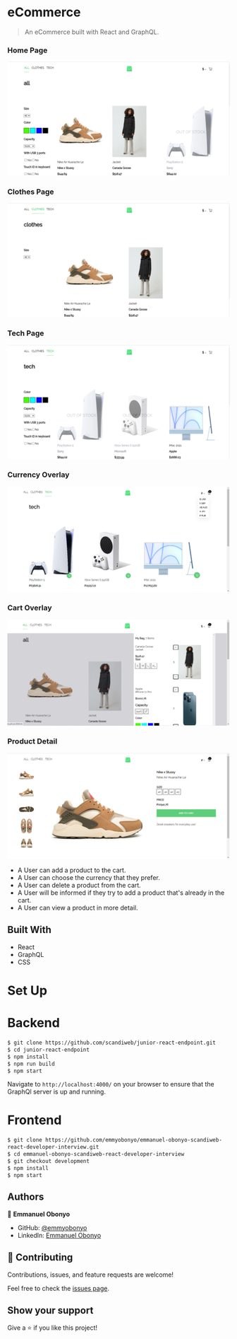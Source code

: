 # eCommerce

> An eCommerce built with React and GraphQL.

### Home Page

![Home Page](./public/images/homepage1.png)

### Clothes Page

![Clothes Page](./public/images/clothes1.png)

### Tech Page

![Tech Page](./public/images/tech1.png)

### Currency Overlay

![Currency Page](./public/images/currency.png)

### Cart Overlay

![Cart](./public/images/carts.png)

### Product Detail

![Product Details](./public/images/productDetail.png)

- A User can add a product to the cart.
- A User can choose the currency that they prefer.
- A User can delete a product from the cart.
- A User will be informed if they try to add a product that's already in the cart.
- A User can view a product in more detail.

## Built With

- React
- GraphQL
- CSS

# Set Up

# Backend

```
$ git clone https://github.com/scandiweb/junior-react-endpoint.git
$ cd junior-react-endpoint
$ npm install
$ npm run build
$ npm start
```

Navigate to `http://localhost:4000/` on your browser to ensure that the GraphQl server is up and running.

# Frontend

```
$ git clone https://github.com/emmyobonyo/emmanuel-obonyo-scandiweb-react-developer-interview.git
$ cd emmanuel-obonyo-scandiweb-react-developer-interview
$ git checkout development
$ npm install
$ npm start
```

## Authors

👤 **Emmanuel Obonyo**

- GitHub: [@emmyobonyo](https://github.com/emmyobonyo)
- LinkedIn: [Emmanuel Obonyo](https://www.linkedin.com/in/emmanuel-obonyo-3728a2200/)

## 🤝 Contributing

Contributions, issues, and feature requests are welcome!

Feel free to check the [issues page](https://github.com/emmyobonyo/emmanuel-obonyo-scandiweb-react-developer-interview/issues).

## Show your support

Give a ⭐️ if you like this project!
